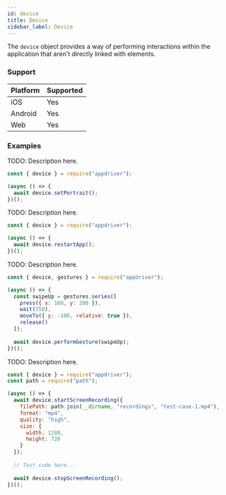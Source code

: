 ```yaml
---
id: device
title: Device
sidebar_label: Device 
---
```


The `device` object provides a way of performing interactions within the application that aren't directly linked with elements.

### Support

| Platform | Supported |
| -------- | --------- |
| iOS      | Yes       |
| Android  | Yes       |
| Web      | Yes       |

### Examples

TODO: Description here.

```javascript
const { device } = require("appdriver");

(async () => {
  await device.setPortrait();
})();
```

TODO: Description here.

```javascript
const { device } = require("appdriver");

(async () => {
  await device.restartApp();
})();
```

TODO: Description here.

```javascript
const { device, gestures } = require("appdriver");

(async () => {
  const swipeUp = gestures.series([
    press({ x: 160, y: 200 }),
    wait(250),
    moveTo({ y: -100, relative: true }),
    release()
  ]);
  
  await device.performGesture(swipeUp);
})();
```

TODO: Description here.

```javascript
const { device } = require("appdriver");
const path = require("path");

(async () => {
  await device.startScreenRecording({
    filePath: path.join(__dirname, "recordings", "test-case-1.mp4"),
    format: "mp4",
    quality: "high",
    size: {
      width: 1280,
      height: 720
    }
  });
  
  // Test code here...
  
  await device.stopScreenRecording(); 
})();
```